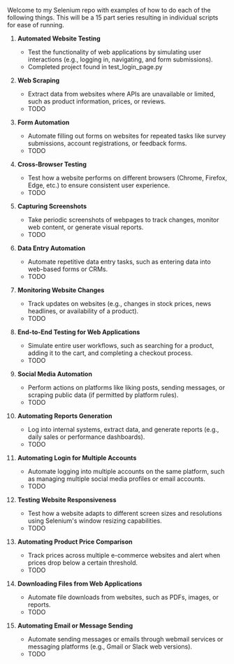 Welcome to my Selenium repo with examples of how to do each of the following things. This will be a 15 part series resulting in individual scripts for ease of running.

1. **Automated Website Testing**
   - Test the functionality of web applications by simulating user interactions (e.g., logging in, navigating, and form submissions).
   - Completed project found in test_login_page.py

2. **Web Scraping**
   - Extract data from websites where APIs are unavailable or limited, such as product information, prices, or reviews.
   - TODO

3. **Form Automation**
   - Automate filling out forms on websites for repeated tasks like survey submissions, account registrations, or feedback forms.
   - TODO

4. **Cross-Browser Testing**
   - Test how a website performs on different browsers (Chrome, Firefox, Edge, etc.) to ensure consistent user experience.
   - TODO

5. **Capturing Screenshots**
   - Take periodic screenshots of webpages to track changes, monitor web content, or generate visual reports.
   - TODO

6. **Data Entry Automation**
   - Automate repetitive data entry tasks, such as entering data into web-based forms or CRMs.
   - TODO

7. **Monitoring Website Changes**
   - Track updates on websites (e.g., changes in stock prices, news headlines, or availability of a product).
   - TODO

8. **End-to-End Testing for Web Applications**
   - Simulate entire user workflows, such as searching for a product, adding it to the cart, and completing a checkout process.
   - TODO

9. **Social Media Automation**
   - Perform actions on platforms like liking posts, sending messages, or scraping public data (if permitted by platform rules).
   - TODO

10. **Automating Reports Generation**
    - Log into internal systems, extract data, and generate reports (e.g., daily sales or performance dashboards).
    - TODO

11. **Automating Login for Multiple Accounts**
    - Automate logging into multiple accounts on the same platform, such as managing multiple social media profiles or email accounts.
    - TODO

12. **Testing Website Responsiveness**
    - Test how a website adapts to different screen sizes and resolutions using Selenium's window resizing capabilities.
    - TODO

13. **Automating Product Price Comparison**
    - Track prices across multiple e-commerce websites and alert when prices drop below a certain threshold.
    - TODO

14. **Downloading Files from Web Applications**
    - Automate file downloads from websites, such as PDFs, images, or reports.
    - TODO

15. **Automating Email or Message Sending**
    - Automate sending messages or emails through webmail services or messaging platforms (e.g., Gmail or Slack web versions).
    - TODO
